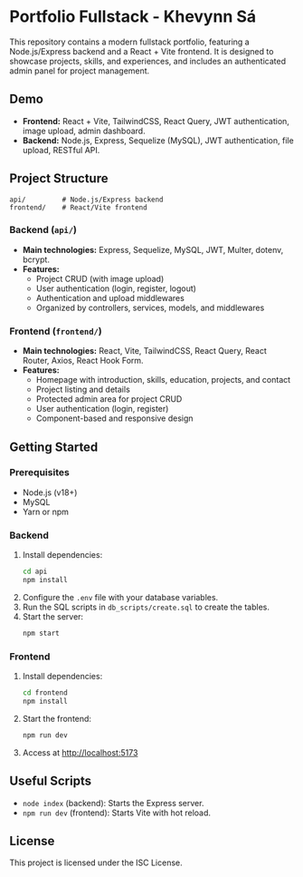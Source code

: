 # Portfolio Fullstack - Khevynn Sá

This repository contains a modern fullstack portfolio, featuring a Node.js/Express backend and a React + Vite frontend. It is designed to showcase projects, skills, and experiences, and includes an authenticated admin panel for project management.

## Demo

- **Frontend:** React + Vite, TailwindCSS, React Query, JWT authentication, image upload, admin dashboard.
- **Backend:** Node.js, Express, Sequelize (MySQL), JWT authentication, file upload, RESTful API.

## Project Structure

```
api/         # Node.js/Express backend
frontend/    # React/Vite frontend
```

### Backend (`api/`)

- **Main technologies:** Express, Sequelize, MySQL, JWT, Multer, dotenv, bcrypt.
- **Features:**
  - Project CRUD (with image upload)
  - User authentication (login, register, logout)
  - Authentication and upload middlewares
  - Organized by controllers, services, models, and middlewares

### Frontend (`frontend/`)

- **Main technologies:** React, Vite, TailwindCSS, React Query, React Router, Axios, React Hook Form.
- **Features:**
  - Homepage with introduction, skills, education, projects, and contact
  - Project listing and details
  - Protected admin area for project CRUD
  - User authentication (login, register)
  - Component-based and responsive design

## Getting Started

### Prerequisites

- Node.js (v18+)
- MySQL
- Yarn or npm

### Backend

1. Install dependencies:
   ```sh
   cd api
   npm install
   ```
2. Configure the `.env` file with your database variables.
3. Run the SQL scripts in `db_scripts/create.sql` to create the tables.
4. Start the server:
   ```sh
   npm start
   ```

### Frontend

1. Install dependencies:
   ```sh
   cd frontend
   npm install
   ```
2. Start the frontend:
   ```sh
   npm run dev
   ```
3. Access at [http://localhost:5173](http://localhost:5173)

## Useful Scripts

- `node index` (backend): Starts the Express server.
- `npm run dev` (frontend): Starts Vite with hot reload.

## License

This project is licensed under the ISC License.
